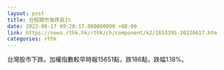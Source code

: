 ```yaml
---
layout: post
title: 台股開市後跌逾1%
date: 2022-06-17 09:20:17.000000000 +08:00
link: https://news.rthk.hk/rthk/ch/component/k2/1653395-20220617.htm
categories: rthk
---
```


台灣股市下跌。加權指數較早時報15651點，跌186點，跌幅1.18%。

